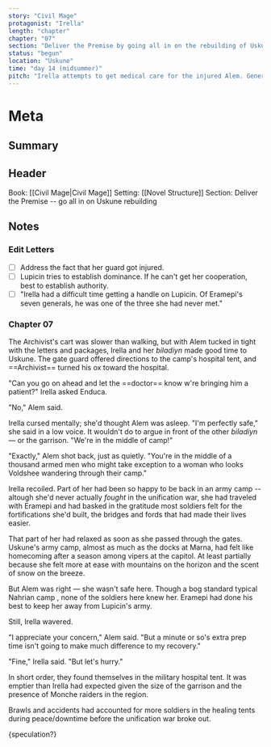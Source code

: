 ```yaml
---
story: "Civil Mage"
protagonist: "Irella"
length: "chapter"
chapter: "07"
section: "Deliver the Premise by going all in on the rebuilding of Uskune"
status: "begun"
location: "Uskune"
time: "day 14 (midsummer)"
pitch: "Irella attempts to get medical care for the injured Alem. General Lupicin — and Irella's childhood bully — arrive and Irella discovers that the whole situation was a trap when Alem is 'helpfully' taken back to Marna for treatment."
---
```


# Meta 

## Summary

<!-- 
goal: get medical care
conflict: the army doctor refuses to work on a biladiyn and refuses to acknowledge her rank because she's Voldshee? 

A higher authority finally arrives, but instead of Lupicin, it's her rival from the Marna Temple of the Architect who left after a conflict with [[Irella]] -- she views Irella as hacving driven her out of Marna and resetns her. **

This was a setup! She orders Alem to return to Marna and offerse her very own *biladiyn* as a protecter, so Irella can't really refuse but is abruptly without her most trusted protector. -->

## Header

Book: [[Civil Mage|Civil Mage]]
Setting: 
[[Novel Structure]] Section: Deliver the Premise -- go all in on Uskune rebuilding 

## Notes

### Edit Letters

- [ ] Address the fact that her guard got injured. 
- [ ] Lupicin tries to establish dominance. If he can't get her cooperation, best to establish authority.  
- [ ] "Irella had a difficult time getting a handle on Lupicin. Of Eramepi's seven generals, he was one of the three she had never met." 

### Chapter 07 

The Archivist's cart was slower than walking, but with Alem tucked in tight with the letters and packages, Irella and her *biladiyn* made good time to Uskune. The gate guard offered directions to the camp's hospital tent, and ==Archivist== turned his ox toward the hospital. 

"Can you go on ahead and let the ==doctor== know w're bringing him a patient?" Irella asked Enduca.

"No," Alem said. 

Irella cursed mentally; she'd thought Alem was asleep. "I'm perfectly safe," she said in a low voice. It wouldn't do to argue in front of the other *biladiyn* — or the garrison. "We're in the middle of camp!" 

"Exactly," Alem shot back, just as quietly. "You're in the middle of a thousand armed men who might take exception to a woman who looks Voldshee wandering through their camp."

Irella recoiled. Part of her had been so happy to be back in an army camp -- altough she'd never actually *fought* in the unification war, she had traveled with Eramepi and had basked in the gratitude most soldiers felt for the fortifications she'd built, the bridges and fords that had made their lives easier. 

That part of her had relaxed as soon as she passed through the gates. Uskune's army camp, almost as much as the docks at Marna, had felt like homecoming after a season among vipers at the capitol. At least partially because she felt more at ease with mountains on the horizon and the scent of snow on the breeze. 

But Alem was right — she wasn't safe here. Though a bog standard typical Nahrian camp <!-- describe it -->, none of the soldiers here knew her. Eramepi had done his best to keep her away from Lupicin's army. 

<!-- this is too much space between dialog, going to need to condense it --> Still, Irella wavered. 

"I appreciate your concern," Alem said.  "But a minute or so's extra prep time isn't going to make much difference to my recovery." 

"Fine," Irella said. "But let's hurry." 

In short order, they found themselves in the military hospital tent. It was emptier than Irella had expected given the size of the garrison and the presence of Monche raiders in the region. 

Brawls and accidents had accounted for more soldiers in the healing tents during peace/downtime before the unification war broke out. 

{speculation?} 

